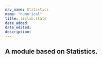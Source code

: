 ```yaml
---
nav_name: Statistics
name: "numerical"
title: siclib.stats
date_added:
date_edited:
description:
---
```


## A module based on Statistics.
